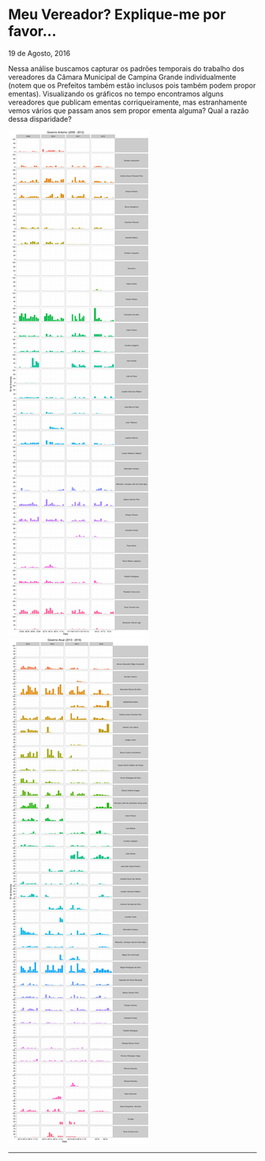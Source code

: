 Meu Vereador? Explique-me por favor...
================
19 de Agosto, 2016

Nessa análise buscamos capturar os padrões temporais do trabalho dos vereadores da Câmara Municipal de Campina Grande individualmente (notem que os Prefeitos também estão inclusos pois também podem propor ementas). Visualizando os gráficos no tempo encontramos alguns vereadores que publicam ementas corriqueiramente, mas estranhamente vemos vários que passam anos sem propor ementa alguma? Qual a razão dessa disparidade?

![](vereador_expliqueme_files/figure-markdown_github/proponent_over_time-1.png)![](vereador_expliqueme_files/figure-markdown_github/proponent_over_time-2.png)

------------------------------------------------------------------------
